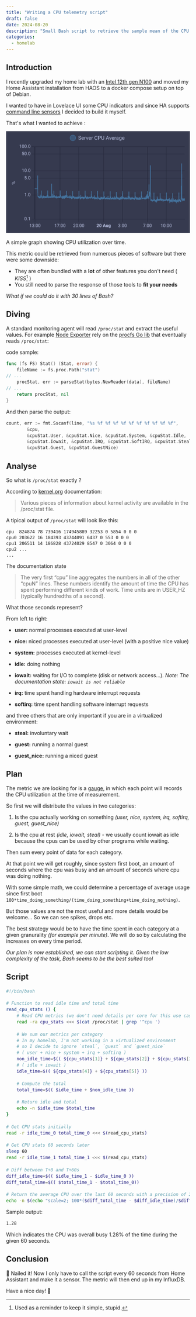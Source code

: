 ```yaml
---
title: "Writing a CPU telemetry script"
draft: false
date: 2024-08-20
description: "Small Bash script to retrieve the sample mean of the CPU usage, on a given period of time"
categories:
  - homelab
---
```


## Introduction

I recently upgraded my home lab with an [Intel 12th gen N100](https://www.intel.com/content/www/us/en/products/sku/231803/intel-processor-n100-6m-cache-up-to-3-40-ghz/specifications.html) and moved my Home Assistant installation from HAOS to a docker compose setup on top of Debian.

I wanted to have in Lovelace UI some CPU indicators and since HA supports [command line sensors](https://www.home-assistant.io/integrations/command_line) I decided to build it myself.

That's what I wanted to achieve :

![cpu graph](graph.png "A CPU utilization graph")

A simple graph showing CPU utilization over time.

This metric could be retrieved from numerous pieces of software but there were some downside:

- They are often bundled with a **lot** of other features you don't need ( _KISS_[^1] )
- You still need to parse the response of those tools to **fit your needs**

[^1]: Used as a reminder to keep it simple, stupid.

_What if we could do it with 30 lines of Bash?_

## Diving

A standard monitoring agent will read `/proc/stat` and extract the useful values. For example [Node Exporter](https://github.com/prometheus/node_exporter) rely on the [procfs Go lib](https://github.com/prometheus/procfs) that eventually reads `/proc/stat`:

code sample:

```go
func (fs FS) Stat() (Stat, error) {
	fileName := fs.proc.Path("stat")
// ...
	procStat, err := parseStat(bytes.NewReader(data), fileName)
// ...
	return procStat, nil
}
```

And then parse the output:

```go
count, err := fmt.Sscanf(line, "%s %f %f %f %f %f %f %f %f %f %f",
		&cpu,
		&cpuStat.User, &cpuStat.Nice, &cpuStat.System, &cpuStat.Idle,
		&cpuStat.Iowait, &cpuStat.IRQ, &cpuStat.SoftIRQ, &cpuStat.Steal,
		&cpuStat.Guest, &cpuStat.GuestNice)
```

## Analyse

So what is `/proc/stat` exactly ?

According to [kernel.org](https://docs.kernel.org/filesystems/proc.html#miscellaneous-kernel-statistics-in-proc-stat) documentation:

> Various pieces of information about kernel activity are available in the /proc/stat file.

A tipical output of `/proc/stat` will look like this:

```text
cpu  824874 78 739416 174945889 32253 0 5854 0 0 0
cpu0 203622 16 184393 43744091 6437 0 553 0 0 0
cpu1 206511 14 186828 43724029 8547 0 3064 0 0 0
cpu2 ...
...
```

The documentation state

> The very first “cpu” line aggregates the numbers in all of the other “cpuN” lines. These numbers identify the amount of time the CPU has spent performing different kinds of work. Time units are in USER_HZ (typically hundredths of a second).

What those seconds represent?

From left to right:

- **user:** normal processes executed at user-level

- **nice:** niced processes executed at user-level (with a positive nice value)

- **system:** processes executed at kernel-level

- **idle:** doing nothing

- **iowait:** waiting for I/O to complete (disk or network access...). _Note: The documentation state: `iowait is not reliable`_

- **irq:** time spent handling hardware interrupt requests

- **softirq:** time spent handling software interrupt requests

and three others that are only important if you are in a virtualized environment:

- **steal:** involuntary wait

- **guest:** running a normal guest

- **guest_nice:** running a niced guest

## Plan

The metric we are looking for is a [gauge](https://prometheus.io/docs/concepts/metric_types/#gauge), in which each point will records the CPU utilization at the time of measurement.

So first we will distribute the values in two categories:

1. Is the cpu actually working on something _(user, nice, system, irq, softirq, guest, guest_nice)_

2. Is the cpu at rest _(idle, iowait, steal)_ - we usually count iowait as idle because the cpus can be used by other programs while waiting.

Then sum every point of data for each category.

At that point we will get roughly, since system first boot, an amount of seconds where the cpu was busy and an amount of seconds where cpu was doing nothing.

With some simple math, we could determine a percentage of average usage since first boot `100*time_doing_something/(time_doing_something+time_doing_nothing)`.

But those values are not the most useful and more details would be welcome... So we can see spikes, drops etc.

The best strategy would be to have the time spent in each category at a given granurality _(for example per minute)_. We will do so by calculating the increases on every time period.

_Our plan is now established, we can start scripting it. Given the low complexity of the task, Bash seems to be the best suited tool_

## Script

```bash
#!/bin/bash

# Function to read idle time and total time
read_cpu_stats () {
    # Read CPU metrics (we don't need details per core for this use case)
    read -ra cpu_stats <<< $(cat /proc/stat | grep '^cpu ')

    # We sum our metrics per category
    # In my homelab, I'm not working in a virtualized environment
    # so I decide to ignore `steal`, `guest` and `guest_nice`
    # ( user + nice + system + irq + softirq )
    non_idle_time=$(( ${cpu_stats[1]} + ${cpu_stats[2]} + ${cpu_stats[3]} + ${cpu_stats[6]} + ${cpu_stats[7]} ))
    # ( idle + iowait )
    idle_time=$(( ${cpu_stats[4]} + ${cpu_stats[5]} ))

    # Compute the total
    total_time=$(( $idle_time + $non_idle_time ))

    # Return idle and total
    echo -n $idle_time $total_time
}

# Get CPU stats initially
read -r idle_time_0 total_time_0 <<< $(read_cpu_stats)

# Get CPU stats 60 seconds later
sleep 60
read -r idle_time_1 total_time_1 <<< $(read_cpu_stats)

# Diff between T+0 and T+60s
diff_idle_time=$(( $idle_time_1 - $idle_time_0 ))
diff_total_time=$(( $total_time_1 - $total_time_0))

# Return the average CPU over the last 60 seconds with a precision of 2
echo -n $(echo "scale=2; 100*($diff_total_time - $diff_idle_time)/$diff_total_time" | bc)
```

Sample output:

```bash
1.28
```

Which indicates the CPU was overall busy 1.28% of the time during the given 60 seconds.

## Conclusion

🎉 Nailed it! Now I only have to call the script every 60 seconds from Home Assistant and make it a sensor. The metric will then end up in my InfluxDB.

Have a nice day! 👋
